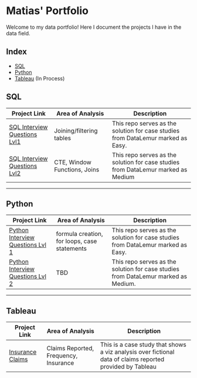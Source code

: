 # Matias' Portfolio
Welcome to my data portfolio! Here I document the projects I have in the data field.


## Index
 - [SQL](#SQL)
 - [Python](#Python)
 - [Tableau](#Tableau) (In Process)


## SQL
| Project Link | Area of Analysis | Description | 
|--------------|--------------|--------------|
| [SQL Interview Questions Lvl1](https://github.com/Mati-DB/SQL-Interview-Questions)   | Joining/filtering tables    | This repo serves as the solution for case studies from DataLemur marked as Easy.  |
| [SQL Interview Questions Lvl2](https://github.com/Mati-DB/SQL-Interview-Questions-Lvl2/tree/main) | CTE, Window Functions, Joins | This repo serves as the solution for case studies from DataLemur marked as Medium  |

***

## Python
| Project Link | Area of Analysis | Description | 
|--------------|--------------|--------------|
| [Python Interview Questions Lvl 1](https://github.com/Mati-DB/Python-Interview-Questions-Lvl1)   | formula creation, for loops, case statements    | This repo serves as the solution for case studies from DataLemur marked as Easy.  |
| [Python Interview Questions Lvl 2](https://github.com/Mati-DB/Python-Interview-Questions-Lvl2)   | TBD    | This repo serves as the solution for case studies from DataLemur marked as Medium.  |

***

## Tableau
| Project Link | Area of Analysis | Description | 
|--------------|--------------|--------------|
| [Insurance Claims](https://github.com/Mati-DB/stack_portfolio/blob/main/Insurance%20Claims.md) | Claims Reported, Frequency, Insurance    | This is a case study that shows a viz analysis over fictional data of claims reported provided by Tableau |

